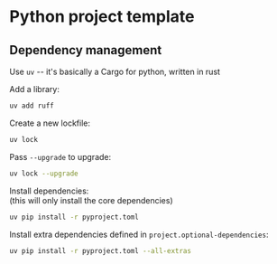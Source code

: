 # Python project template 

## Dependency management 
Use `uv` -- it's basically a Cargo for python, written in rust


Add a library: 
```sh
uv add ruff
```

Create a new lockfile: 
```sh 
uv lock 
```

Pass `--upgrade` to upgrade: 
```sh 
uv lock --upgrade
```

Install dependencies:  
(this will only install the core dependencies)
```sh 
uv pip install -r pyproject.toml
```

Install extra dependencies defined in `project.optional-dependencies`:  
```sh 
uv pip install -r pyproject.toml --all-extras
```

